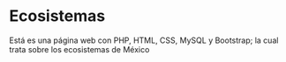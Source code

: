 # Ecosistemas
Está es una página web con PHP, HTML, CSS, MySQL y Bootstrap; la cual trata sobre los ecosistemas de México 
